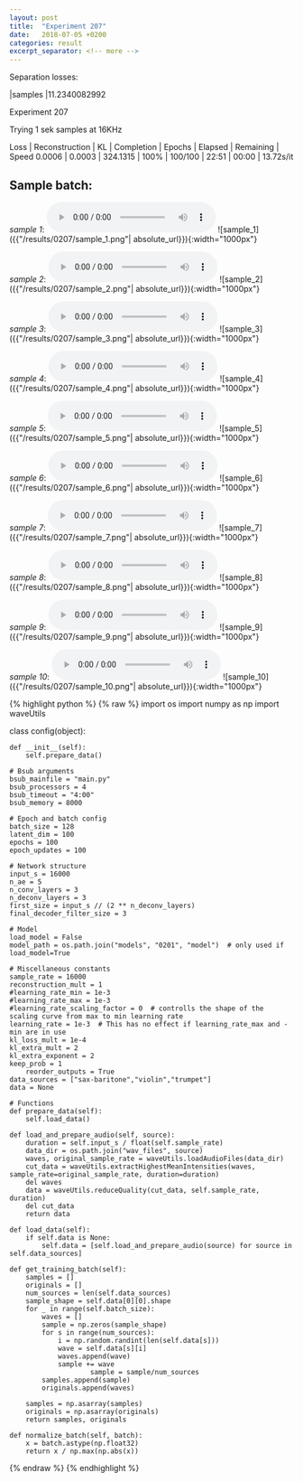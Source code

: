 ```yaml
---
layout: post
title:  "Experiment 207"
date:   2018-07-05 +0200
categories: result
excerpt_separator: <!-- more -->
---
```

Separation losses:

|samples
|11.2340082992<!-- more -->

Experiment 207

Trying 1 sek samples at 16KHz

Loss | Reconstruction | KL | Completion | Epochs | Elapsed | Remaining | Speed
0.0006 | 0.0003 | 324.1315 | 100% | 100/100 | 22:51 | 00:00 | 13.72s/it

## **Sample batch**:
_sample 1_:
<audio src="/ResultsOverview/results/0207/sample_1.wav" controls preload></audio>
![sample_1]({{"/results/0207/sample_1.png"| absolute_url}}){:width="1000px"}

_sample 2_:
<audio src="/ResultsOverview/results/0207/sample_2.wav" controls preload></audio>
![sample_2]({{"/results/0207/sample_2.png"| absolute_url}}){:width="1000px"}

_sample 3_:
<audio src="/ResultsOverview/results/0207/sample_3.wav" controls preload></audio>
![sample_3]({{"/results/0207/sample_3.png"| absolute_url}}){:width="1000px"}

_sample 4_:
<audio src="/ResultsOverview/results/0207/sample_4.wav" controls preload></audio>
![sample_4]({{"/results/0207/sample_4.png"| absolute_url}}){:width="1000px"}

_sample 5_:
<audio src="/ResultsOverview/results/0207/sample_5.wav" controls preload></audio>
![sample_5]({{"/results/0207/sample_5.png"| absolute_url}}){:width="1000px"}

_sample 6_:
<audio src="/ResultsOverview/results/0207/sample_6.wav" controls preload></audio>
![sample_6]({{"/results/0207/sample_6.png"| absolute_url}}){:width="1000px"}

_sample 7_:
<audio src="/ResultsOverview/results/0207/sample_7.wav" controls preload></audio>
![sample_7]({{"/results/0207/sample_7.png"| absolute_url}}){:width="1000px"}

_sample 8_:
<audio src="/ResultsOverview/results/0207/sample_8.wav" controls preload></audio>
![sample_8]({{"/results/0207/sample_8.png"| absolute_url}}){:width="1000px"}

_sample 9_:
<audio src="/ResultsOverview/results/0207/sample_9.wav" controls preload></audio>
![sample_9]({{"/results/0207/sample_9.png"| absolute_url}}){:width="1000px"}

_sample 10_:
<audio src="/ResultsOverview/results/0207/sample_10.wav" controls preload></audio>
![sample_10]({{"/results/0207/sample_10.png"| absolute_url}}){:width="1000px"}


{% highlight python %}
{% raw %}
import os
import numpy as np
import waveUtils


class config(object):

	def __init__(self):
		self.prepare_data()

	# Bsub arguments
	bsub_mainfile = "main.py"
	bsub_processors = 4
	bsub_timeout = "4:00"
	bsub_memory = 8000

	# Epoch and batch config
	batch_size = 128
	latent_dim = 100
	epochs = 100
	epoch_updates = 100

	# Network structure
	input_s = 16000
	n_ae = 5
	n_conv_layers = 3
	n_deconv_layers = 3
	first_size = input_s // (2 ** n_deconv_layers)
	final_decoder_filter_size = 3

	# Model
	load_model = False
	model_path = os.path.join("models", "0201", "model")  # only used if load_model=True

	# Miscellaneous constants
	sample_rate = 16000
	reconstruction_mult = 1
	#learning_rate_min = 1e-3
	#learning_rate_max = 1e-3
	#learning_rate_scaling_factor = 0  # controlls the shape of the scaling curve from max to min learning rate
	learning_rate = 1e-3  # This has no effect if learning_rate_max and -min are in use
	kl_loss_mult = 1e-4
	kl_extra_mult = 2
	kl_extra_exponent = 2
	keep_prob = 1
        reorder_outputs = True
	data_sources = ["sax-baritone","violin","trumpet"]
	data = None

	# Functions
	def prepare_data(self):
		self.load_data()

	def load_and_prepare_audio(self, source):
		duration = self.input_s / float(self.sample_rate)
		data_dir = os.path.join("wav_files", source)
		waves, original_sample_rate = waveUtils.loadAudioFiles(data_dir)
		cut_data = waveUtils.extractHighestMeanIntensities(waves, sample_rate=original_sample_rate, duration=duration)
		del waves
		data = waveUtils.reduceQuality(cut_data, self.sample_rate, duration)
		del cut_data
		return data

	def load_data(self):
		if self.data is None:
			self.data = [self.load_and_prepare_audio(source) for source in self.data_sources]

	def get_training_batch(self):
		samples = []
		originals = []
		num_sources = len(self.data_sources)
		sample_shape = self.data[0][0].shape
		for _ in range(self.batch_size):
			waves = []
			sample = np.zeros(sample_shape)
			for s in range(num_sources):
				i = np.random.randint(len(self.data[s]))
				wave = self.data[s][i]
				waves.append(wave)
				sample += wave
                        sample = sample/num_sources
			samples.append(sample)
			originals.append(waves)

		samples = np.asarray(samples)
		originals = np.asarray(originals)
		return samples, originals

	def normalize_batch(self, batch):
		x = batch.astype(np.float32)
		return x / np.max(np.abs(x))


{% endraw %}
{% endhighlight %}
